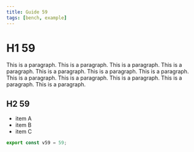 ```yaml
---
title: Guide 59
tags: [bench, example]
---
```


# H1 59

This is a paragraph. This is a paragraph. This is a paragraph. This is a paragraph. This is a paragraph. This is a paragraph. This is a paragraph. This is a paragraph. This is a paragraph. This is a paragraph. This is a paragraph. This is a paragraph. 

## H2 59

- item A
- item B
- item C

```ts
export const v59 = 59;
```